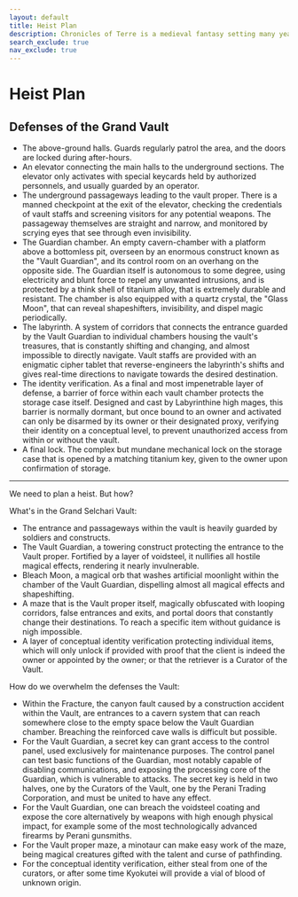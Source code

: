 ```yaml
---
layout: default
title: Heist Plan
description: Chronicles of Terre is a medieval fantasy setting many years in the writing.
search_exclude: true
nav_exclude: true
---
```


# Heist Plan

## Defenses of the Grand Vault

- The above-ground halls. Guards regularly patrol the area, and the doors are locked during after-hours.
- An elevator connecting the main halls to the underground sections. The elevator only activates with special keycards held by authorized personnels, and usually guarded by an operator.
- The underground passageways leading to the vault proper. There is a manned checkpoint at the exit of the elevator, checking the credentials of vault staffs and screening visitors for any potential weapons. The passageway themselves are straight and narrow, and monitored by scrying eyes that see through even invisibility.
- The Guardian chamber. An empty cavern-chamber with a platform above a bottomless pit, overseen by an enormous construct known as the "Vault Guardian", and its control room on an overhang on the opposite side. The Guardian itself is autonomous to some degree, using electricity and blunt force to repel any unwanted intrusions, and is protected by a think shell of titanium alloy, that is extremely durable and resistant. The chamber is also equipped with a quartz crystal, the "Glass Moon", that can reveal shapeshifters, invisibility, and dispel magic periodically.
- The labyrinth. A system of corridors that connects the entrance guarded by the Vault Guardian to individual chambers housing the vault's treasures, that is constantly shifting and changing, and almost impossible to directly navigate. Vault staffs are provided with an enigmatic cipher tablet that reverse-engineers the labyrinth's shifts and gives real-time directions to navigate towards the desired destination.
- The identity verification. As a final and most impenetrable layer of defense, a barrier of force within each vault chamber protects the storage case itself. Designed and cast by Labyrinthine high mages, this barrier is normally dormant, but once bound to an owner and activated can only be disarmed by its owner or their designated proxy, verifying their identity on a conceptual level, to prevent unauthorized access from within or without the vault.
- A final lock. The complex but mundane mechanical lock on the storage case that is opened by a matching titanium key, given to the owner upon confirmation of storage.





---

We need to plan a heist. But how?

What's in the Grand Selchari Vault:
- The entrance and passageways within the vault is heavily guarded by soldiers and constructs.
- The Vault Guardian, a towering construct protecting the entrance to the Vault proper. Fortified by a layer of voidsteel, it nullifies all hostile magical effects, rendering it nearly invulnerable.
- Bleach Moon, a magical orb that washes artificial moonlight within the chamber of the Vault Guardian, dispelling almost all magical effects and shapeshifting. 
- A maze that is the Vault proper itself, magically obfuscated with looping corridors, false entrances and exits, and portal doors that constantly change their destinations. To reach a specific item without guidance is nigh impossible.
- A layer of conceptual identity verification protecting individual items, which will only unlock if provided with proof that the client is indeed the owner or appointed by the owner; or that the retriever is a Curator of the Vault.



How do we overwhelm the defenses the Vault:
- Within the Fracture, the canyon fault caused by a construction accident within the Vault, are entrances to a cavern system that can reach somewhere close to the empty space below the Vault Guardian chamber. Breaching the reinforced cave walls is difficult but possible.
- For the Vault Guardian, a secret key can grant access to the control panel, used exclusively for maintenance purposes. The control panel can test basic functions of the Guardian, most notably capable of disabling communications, and exposing the processing core of the Guardian, which is vulnerable to attacks. The secret key is held in two halves, one by the Curators of the Vault, one by the Perani Trading Corporation, and must be united to have any effect.
- For the Vault Guardian, one can breach the voidsteel coating and expose the core alternatively by weapons with high enough physical impact, for example some of the most technologically advanced firearms by Perani gunsmiths. 
- For the Vault proper maze, a minotaur can make easy work of the maze, being magical creatures gifted with the talent and curse of pathfinding.
- For the conceptual identity verification, either steal from one of the curators, or after some time Kyokutei will provide a vial of blood of unknown origin.